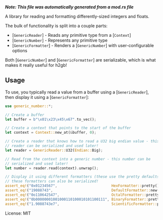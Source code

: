 ***Note: This file was automatically generated from a mod.rs file***

A library for reading and formatting differently-sized integers and floats.

The bulk of functionality is split into a couple parts:

* [`GenericReader`] - Reads any primitive type from a [`Context`]
* [`GenericNumber`] - Represents any primitive type
* [`GenericFormatter`] - Renders a [`GenericNumber`] with user-configurable options

Both [`GenericNumber`] and [`GenericFormatter`] are serializable, which is
what makes it really useful for h2gb!

## Usage

To use, you typically read a value from a buffer using a [`GenericReader`],
then display it using a [`GenericFormatter`]:

```rust
use generic_number::*;

// Create a buffer
let buffer = b"\x01\x23\x45\x67".to_vec();

// Create a context that points to the start of the buffer
let context = Context::new_at(&buffer, 0);

// Create a reader that knows how to read a U32 big endian value - this
// reader can be serialized and used later!
let reader = GenericReader::U32(Endian::Big);

// Read from the context into a generic number - this number can be
// serialized and used later!
let number = reader.read(context).unwrap();

// Display it using different formatters (these use the pretty defaults) -
// these formatters can also be serialized!
assert_eq!("0x01234567",                         HexFormatter::pretty().render(number).unwrap());
assert_eq!("19088743",                           DefaultFormatter::new().render(number).unwrap());
assert_eq!("0o110642547",                        OctalFormatter::pretty().render(number).unwrap());
assert_eq!("0b00000001001000110100010101100111", BinaryFormatter::pretty().render(number).unwrap());
assert_eq!("1.9088743e7",                        ScientificFormatter::pretty().render(number).unwrap());
```

License: MIT
